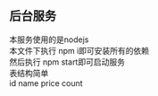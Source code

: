 后台服务
----
本服务使用的是nodejs  
本文件下执行 npm i即可安装所有的依赖  
然后执行 npm start即可启动服务  
表结构简单  
id name price count